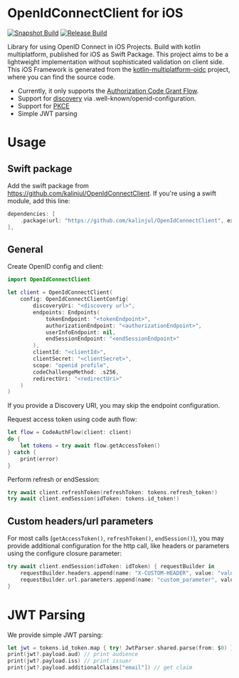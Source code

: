 # OpenIdConnectClient for iOS
[![Snapshot Build](https://github.com/kalinjul/kotlin-multiplatform-oidc/actions/workflows/develop.yml/badge.svg?branch=develop)](https://github.com/kalinjul/kotlin-multiplatform-oidc/actions/workflows/develop.yml)
[![Release Build](https://github.com/kalinjul/kotlin-multiplatform-oidc/actions/workflows/main.yml/badge.svg?branch=main)](https://github.com/kalinjul/kotlin-multiplatform-oidc/actions/workflows/main.yml)

Library for using OpenID Connect in iOS Projects. Build with kotlin multiplatform, published for iOS as Swift Package.
This project aims to be a lightweight implementation without sophisticated validation on client side.
This iOS Framework is generated from the [kotlin-multiplatform-oidc](https://github.com/kalinjul/kotlin-multiplatform-oidc) project, where you can find the source code.

- Currently, it only supports the [Authorization Code Grant Flow](https://datatracker.ietf.org/doc/html/rfc6749#section-4.1).
- Support for [discovery](https://openid.net/specs/openid-connect-discovery-1_0.html) via .well-known/openid-configuration.
- Support for [PKCE](https://datatracker.ietf.org/doc/html/rfc7636)
- Simple JWT parsing

# Usage
## Swift package
Add the swift package from https://github.com/kalinjul/OpenIdConnectClient.
If you're using a swift module, add this line:
```swift
dependencies: [
    .package(url: "https://github.com/kalinjul/OpenIdConnectClient", exact: "0.3.0")
],
```

## General
Create OpenID config and client:
```swift
import OpenIdConnectClient

let client = OpenIdConnectClient(
    config: OpenIdConnectClientConfig(
        discoveryUri: "<discovery url>",
        endpoints: Endpoints(
            tokenEndpoint: "<tokenEndpoint>",
            authorizationEndpoint: "<authorizationEndpoint>",
            userInfoEndpoint: nil,
            endSessionEndpoint: "<endSessionEndpoint>"
        ),
        clientId: "<clientId>",
        clientSecret: "<clientSecret>",
        scope: "openid profile",
        codeChallengeMethod: .s256,
        redirectUri: "<redirectUri>"
    )
)
```
If you provide a Discovery URI, you may skip the endpoint configuration.

Request access token using code auth flow:
```swift 
let flow = CodeAuthFlow(client: client)
do {
    let tokens = try await flow.getAccessToken()
} catch {
    print(error)
}
```

Perform refresh or endSession:
```swift
try await client.refreshToken(refreshToken: tokens.refresh_token!)
try await client.endSession(idToken: tokens.id_token!)
```

## Custom headers/url parameters
For most calls (```getAccessToken()```, ```refreshToken()```, ```endSession()```), you may provide
additional configuration for the http call, like headers or parameters using the configure closure parameter:

```swift
try await client.endSession(idToken: idToken) { requestBuilder in
    requestBuilder.headers.append(name: "X-CUSTOM-HEADER", value: "value")
    requestBuilder.url.parameters.append(name: "custom_parameter", value: "value")
}
```

# JWT Parsing
We provide simple JWT parsing:
```swift
let jwt = tokens.id_token.map { try! JwtParser.shared.parse(from: $0) }
print(jwt?.payload.aud) // print audience
print(jwt?.payload.iss) // print issuer
print(jwt?.payload.additionalClaims["email"]) // get claim
```